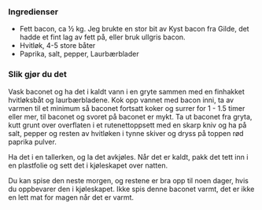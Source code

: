 
### Ingredienser
- Fett bacon, ca ½ kg. Jeg brukte en stor bit av Kyst bacon fra Gilde, det hadde et fint lag av fett på, eller bruk ullgris bacon.
- Hvitløk, 4-5 store båter
- Paprika, salt, pepper, Laurbærblader

### Slik gjør du det
Vask baconet og ha det i kaldt vann i en gryte sammen med en finhakket hvitløksbåt og laurbærbladene. Kok opp vannet med bacon inni, ta av varmen til et minimum så baconet fortsatt koker og surrer for 1 - 1.5 timer eller mer, til baconet og svoret på baconet er mykt. Ta ut baconet fra gryta, kutt grunt over overflaten i et rutenettoppsett med en skarp kniv og ha på salt, pepper og resten av hvitløken i tynne skiver og dryss på toppen rød paprika pulver.

 Ha det i en tallerken, og la det avkjøles. Når det er kaldt, pakk det tett inn i en plastfolie og sett det i kjøleskapet over natten.

 Du kan spise den neste morgen, og restene er bra opp til noen dager, hvis du oppbevarer den i kjøleskapet. Ikke spis denne baconet varmt, det er ikke en lett mat for magen når det er varmt.

  